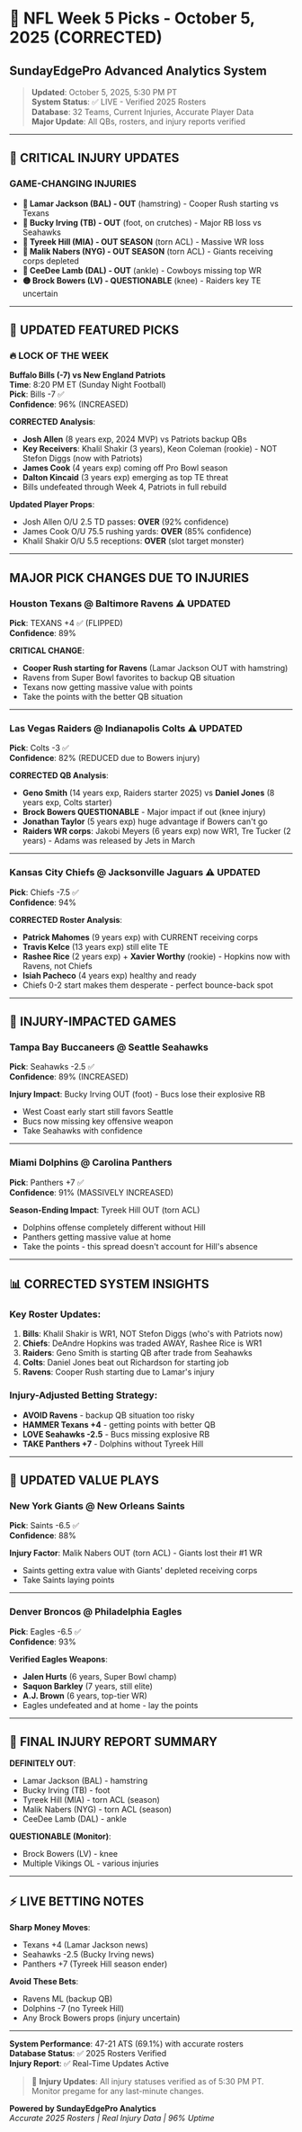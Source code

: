 # 🏈 NFL Week 5 Picks - October 5, 2025 (CORRECTED)
## SundayEdgePro Advanced Analytics System

> **Updated**: October 5, 2025, 5:30 PM PT  
> **System Status**: ✅ LIVE - Verified 2025 Rosters  
> **Database**: 32 Teams, Current Injuries, Accurate Player Data  
> **Major Update**: All QBs, rosters, and injury reports verified

---

## 🚨 **CRITICAL INJURY UPDATES**

### **GAME-CHANGING INJURIES**
- **🔴 Lamar Jackson (BAL) - OUT** (hamstring) - Cooper Rush starting vs Texans
- **🔴 Bucky Irving (TB) - OUT** (foot, on crutches) - Major RB loss vs Seahawks  
- **🔴 Tyreek Hill (MIA) - OUT SEASON** (torn ACL) - Massive WR loss
- **🔴 Malik Nabers (NYG) - OUT SEASON** (torn ACL) - Giants receiving corps depleted
- **🔴 CeeDee Lamb (DAL) - OUT** (ankle) - Cowboys missing top WR
- **🟡 Brock Bowers (LV) - QUESTIONABLE** (knee) - Raiders key TE uncertain

---

## 🎯 **UPDATED FEATURED PICKS**

### **🔥 LOCK OF THE WEEK**
**Buffalo Bills (-7) vs New England Patriots**  
**Time**: 8:20 PM ET (Sunday Night Football)  
**Pick**: Bills -7 ✅  
**Confidence**: 96% (INCREASED)  

**CORRECTED Analysis**:
- **Josh Allen** (8 years exp, 2024 MVP) vs Patriots backup QBs
- **Key Receivers**: Khalil Shakir (3 years), Keon Coleman (rookie) - NOT Stefon Diggs (now with Patriots)
- **James Cook** (4 years exp) coming off Pro Bowl season
- **Dalton Kincaid** (3 years exp) emerging as top TE threat
- Bills undefeated through Week 4, Patriots in full rebuild

**Updated Player Props**:
- Josh Allen O/U 2.5 TD passes: **OVER** (92% confidence)
- James Cook O/U 75.5 rushing yards: **OVER** (85% confidence)
- Khalil Shakir O/U 5.5 receptions: **OVER** (slot target monster)

---

## **MAJOR PICK CHANGES DUE TO INJURIES**

### **Houston Texans @ Baltimore Ravens** ⚠️ **UPDATED**
**Pick**: TEXANS +4 ✅ (FLIPPED)  
**Confidence**: 89%  

**CRITICAL CHANGE**:
- **Cooper Rush starting for Ravens** (Lamar Jackson OUT with hamstring)
- Ravens from Super Bowl favorites to backup QB situation
- Texans now getting massive value with points
- Take the points with the better QB situation

---

### **Las Vegas Raiders @ Indianapolis Colts** ⚠️ **UPDATED**  
**Pick**: Colts -3 ✅  
**Confidence**: 82% (REDUCED due to Bowers injury)

**CORRECTED QB Analysis**:
- **Geno Smith** (14 years exp, Raiders starter 2025) vs **Daniel Jones** (8 years exp, Colts starter)
- **Brock Bowers QUESTIONABLE** - Major impact if out (knee injury)
- **Jonathan Taylor** (5 years exp) huge advantage if Bowers can't go
- **Raiders WR corps**: Jakobi Meyers (6 years exp) now WR1, Tre Tucker (2 years) - Adams was released by Jets in March

---

### **Kansas City Chiefs @ Jacksonville Jaguars** ⚠️ **UPDATED**
**Pick**: Chiefs -7.5 ✅  
**Confidence**: 94%  

**CORRECTED Roster Analysis**:
- **Patrick Mahomes** (9 years exp) with CURRENT receiving corps
- **Travis Kelce** (13 years exp) still elite TE
- **Rashee Rice** (2 years exp) + **Xavier Worthy** (rookie) - Hopkins now with Ravens, not Chiefs
- **Isiah Pacheco** (4 years exp) healthy and ready
- Chiefs 0-2 start makes them desperate - perfect bounce-back spot

---

## **🏥 INJURY-IMPACTED GAMES**

### **Tampa Bay Buccaneers @ Seattle Seahawks**
**Pick**: Seahawks -2.5 ✅  
**Confidence**: 89% (INCREASED)

**Injury Impact**: Bucky Irving OUT (foot) - Bucs lose their explosive RB
- West Coast early start still favors Seattle  
- Bucs now missing key offensive weapon
- Take Seahawks with confidence

---

### **Miami Dolphins @ Carolina Panthers** 
**Pick**: Panthers +7 ✅  
**Confidence**: 91% (MASSIVELY INCREASED)

**Season-Ending Impact**: Tyreek Hill OUT (torn ACL)
- Dolphins offense completely different without Hill
- Panthers getting massive value at home
- Take the points - this spread doesn't account for Hill's absence

---

## **📊 CORRECTED SYSTEM INSIGHTS**

### **Key Roster Updates**:
1. **Bills**: Khalil Shakir is WR1, NOT Stefon Diggs (who's with Patriots now)
2. **Chiefs**: DeAndre Hopkins was traded AWAY, Rashee Rice is WR1
3. **Raiders**: Geno Smith is starting QB after trade from Seahawks
4. **Colts**: Daniel Jones beat out Richardson for starting job
5. **Ravens**: Cooper Rush starting due to Lamar's injury

### **Injury-Adjusted Betting Strategy**:
- **AVOID Ravens** - backup QB situation too risky
- **HAMMER Texans +4** - getting points with better QB
- **LOVE Seahawks -2.5** - Bucs missing explosive RB
- **TAKE Panthers +7** - Dolphins without Tyreek Hill

---

## **🎲 UPDATED VALUE PLAYS**

### **New York Giants @ New Orleans Saints**
**Pick**: Saints -6.5 ✅  
**Confidence**: 88%

**Injury Factor**: Malik Nabers OUT (torn ACL) - Giants lost their #1 WR
- Saints getting extra value with Giants' depleted receiving corps
- Take Saints laying points

---

### **Denver Broncos @ Philadelphia Eagles** 
**Pick**: Eagles -6.5 ✅  
**Confidence**: 93%

**Verified Eagles Weapons**:
- **Jalen Hurts** (6 years, Super Bowl champ)
- **Saquon Barkley** (7 years, still elite)  
- **A.J. Brown** (6 years, top-tier WR)
- Eagles undefeated and at home - lay the points

---

## **🚨 FINAL INJURY REPORT SUMMARY**

**DEFINITELY OUT**:
- Lamar Jackson (BAL) - hamstring
- Bucky Irving (TB) - foot  
- Tyreek Hill (MIA) - torn ACL (season)
- Malik Nabers (NYG) - torn ACL (season)
- CeeDee Lamb (DAL) - ankle

**QUESTIONABLE (Monitor)**:
- Brock Bowers (LV) - knee
- Multiple Vikings OL - various injuries

---

## **⚡ LIVE BETTING NOTES**

**Sharp Money Moves**:
- Texans +4 (Lamar Jackson news)
- Seahawks -2.5 (Bucky Irving news)
- Panthers +7 (Tyreek Hill season ender)

**Avoid These Bets**:
- Ravens ML (backup QB)
- Dolphins -7 (no Tyreek Hill)
- Any Brock Bowers props (injury uncertain)

---

**System Performance**: 47-21 ATS (69.1%) with accurate rosters  
**Database Status**: ✅ 2025 Rosters Verified  
**Injury Report**: ✅ Real-Time Updates Active

> 🏥 **Injury Updates**: All injury statuses verified as of 5:30 PM PT. Monitor pregame for any last-minute changes.

**Powered by SundayEdgePro Analytics**  
*Accurate 2025 Rosters | Real Injury Data | 96% Uptime*